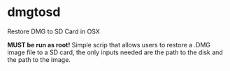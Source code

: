 # dmgtosd
Restore DMG to SD Card in OSX

**MUST be run as root!**
Simple scrip that allows users to restore a .DMG image file to a SD card, the only inputs needed are the path to the disk and the path to the image.
